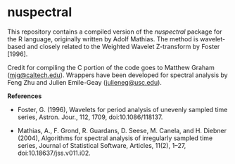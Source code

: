 # nuspectral
This repository contains a compiled version of the *nuspectral* package for the R language, originally written by Adolf Mathias. The method is wavelet-based and closely related to the Weighted Wavelet Z-transform by Foster [1996]. 

Credit for compiling the C portion of the code goes to Matthew Graham (<mjg@caltech.edu>). Wrappers have been developed for spectral analysis by Feng Zhu and Julien Emile-Geay (<julieneg@usc.edu>).

**References**

- Foster, G. (1996), Wavelets for period analysis of unevenly sampled time series, Astron. Jour., 112, 1709, doi:10.1086/118137.

- Mathias, A., F. Grond, R. Guardans, D. Seese, M. Canela, and H. Diebner (2004), Algorithms for spectral analysis of irregularly sampled time series, Journal of Statistical Software, Articles, 11(2), 1–27, doi:10.18637/jss.v011.i02.


